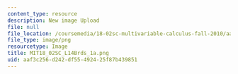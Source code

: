 ```yaml
---
content_type: resource
description: New image Upload
file: null
file_location: /coursemedia/18-02sc-multivariable-calculus-fall-2010/aaf3c256d242df55492425f87b439851_MIT18_02SC_L14Brds_1a.png
file_type: image/png
resourcetype: Image
title: MIT18_02SC_L14Brds_1a.png
uid: aaf3c256-d242-df55-4924-25f87b439851
---
```

